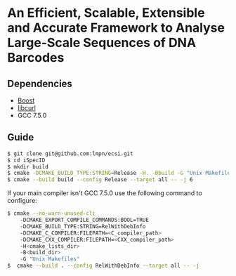 # An Efficient, Scalable, Extensible and Accurate Framework to Analyse Large-Scale Sequences of DNA Barcodes

## Dependencies
- [Boost](https://www.boost.org/doc/libs/1_72_0/more/getting_started/unix-variants.html)
- [libcurl](https://curl.haxx.se/docs/install.html)
- GCC 7.5.0
## Guide
```bash
$ git clone git@github.com:lmpn/ecsi.git
$ cd iSpecID
$ mkdir build
$ cmake -DCMAKE_BUILD_TYPE:STRING=Release -H. -Bbuild -G "Unix Makefiles"
$ cmake --build build --config Release --target all -- -j 6
```
If your main compiler isn't GCC 7.5.0 use the following command to configure:
```bash
$ cmake --no-warn-unused-cli 
	-DCMAKE_EXPORT_COMPILE_COMMANDS:BOOL=TRUE 
	-DCMAKE_BUILD_TYPE:STRING=RelWithDebInfo 
	-DCMAKE_C_COMPILER:FILEPATH=<C_compiler_path>
	-DCMAKE_CXX_COMPILER:FILEPATH=<CXX_compiler_path>
	-H<cmake_lists_dir>
	-B<build_dir>
	-G "Unix Makefiles"
$  cmake --build . --config RelWithDebInfo --target all -- -j 
```
